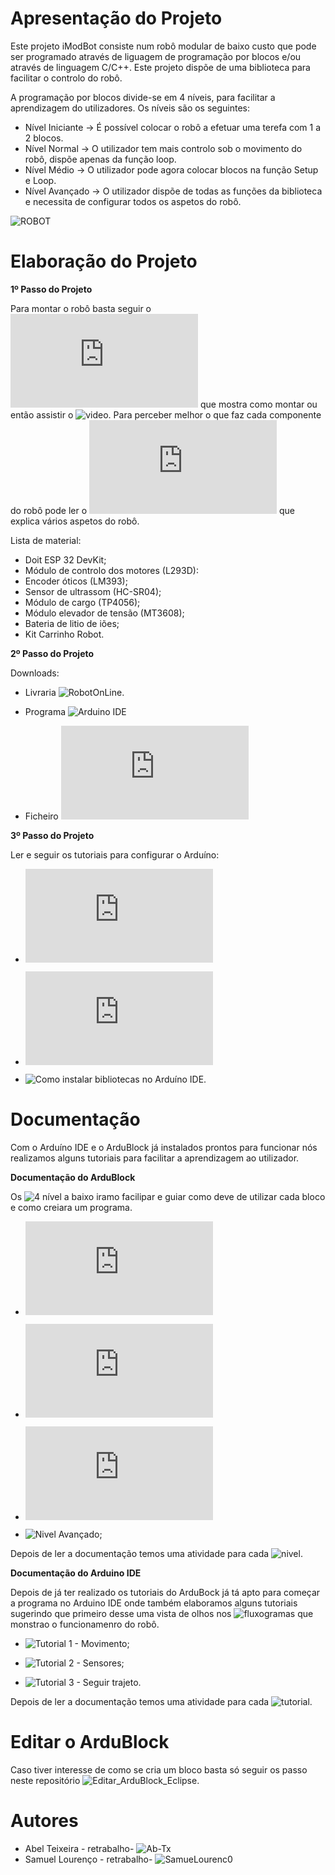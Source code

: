 
# Apresentação do Projeto 
Este projeto iModBot consiste num robô modular de baixo custo que pode ser programado através de liguagem de programação por blocos e/ou através de linguagem C/C++. Este projeto dispõe de uma biblioteca para facilitar o controlo do robô. 

A programação por blocos divide-se em 4 níveis, para facilitar a aprendizagem do utilizadores. Os níveis são os seguintes:
 - Nível Iniciante -> É possível colocar o robô a efetuar uma terefa com 1 a 2 blocos.
 - Nível Normal -> O utilizador tem mais controlo sob o movimento do robô, dispõe apenas da função loop.
 - Nível Médio -> O utilizador pode agora colocar blocos na função Setup e Loop.
 - Nível Avançado -> O utilizador dispõe de todas as funções da biblioteca e necessita de configurar todos os aspetos do robô.
    
![ROBOT](https://user-images.githubusercontent.com/61513539/82364254-f0e14d80-9a06-11ea-9d6f-fb408e07dd22.jpg)


# Elaboração do Projeto
**1º Passo do Projeto**

Para montar o robô basta seguir o ![documentos](https://github.com/ipleiria-robotics/iModBot/blob/master/3_Documentacao/4_Guia_de_montagem_offline.pdf) que mostra como montar ou então assistir o ![video](https://www.youtube.com/watch?v=i4wFh0GqzkM&feature=emb_logo). Para perceber melhor o que faz cada componente do robô pode ler o ![manual técnico](https://github.com/ipleiria-robotics/iModBot/blob/master/3_Documentacao/5_Manual_Tecnico_iModBot.pdf) que explica vários aspetos do robô. 

Lista de material:
 - Doit ESP 32 DevKit;
 - Módulo de controlo dos motores (L293D):
 - Encoder óticos (LM393);
 - Sensor de ultrassom (HC-SR04);
 - Módulo de cargo (TP4056);
 - Módulo elevador de tensão (MT3608);
 - Bateria de litio de iões;
 - Kit Carrinho Robot.
 
 
**2º Passo do Projeto** 
 
 Downloads:
 
- Livraria  ![RobotOnLine.](https://github.com/ipleiria-robotics/iModBot/tree/master/4_Biblioteca)
            
- Programa ![Arduino IDE](https://www.arduino.cc/en/Main/Software)
           
- Ficheiro ![java do ArduBlock](https://github.com/ipleiria-robotics/iModBot/blob/master/5_AduBlock/ardublock-beta-20200614.jar)

**3º Passo do Projeto**

Ler e seguir os tutoriais para configurar o Arduíno:
 - ![Configura Arduíno IDE para o ESP32;](https://github.com/ipleiria-robotics/iModBot/blob/master/3_Documentacao/1_Como_comunicar_com_o_ESP32.pdf)

 - ![Configurar ArduBlock no Arduíno IDE;](https://github.com/ipleiria-robotics/iModBot/blob/master/3_Documentacao/2_Como_instalar_ArduBlock_no_Arduino_IDE.pdf)

 - ![Como instalar bibliotecas no Arduíno IDE.](https://github.com/ipleiria-robotics/iModBot/blob/master/3_Documentacao/3_Como_instalar_bibliotecas_no_Arduino_IDE.pdfl)

# Documentação

Com o Arduíno IDE e o ArduBlock já instalados prontos para funcionar nós realizamos alguns tutoriais para facilitar a aprendizagem ao utilizador.

**Documentação do ArduBlock**

Os ![4 nível](https://github.com/ipleiria-robotics/iModBot/tree/master/1_Tutoriais/1_Tuturiais_para_ArduBlock) a baixo iramo facilipar e guiar como deve de utilizar cada bloco e como creiara um programa.

- ![Nivel Iniciante;](https://github.com/ipleiria-robotics/iModBot/blob/master/1_Tutoriais/1_Tuturiais_para_ArduBlock/Tutorial%201%20-%20Nivel%20iniciante/1.%20Nivel%20iniciante.pdf)

- ![Nivel Normal;](https://github.com/ipleiria-robotics/iModBot/blob/master/1_Tutoriais/1_Tuturiais_para_ArduBlock/Tutorial%202%20-%20N%C3%ADvel%20Normal/2.%20N%C3%ADvel%20Normal.pdf)

- ![Nivel Médio;](https://github.com/ipleiria-robotics/iModBot/blob/master/1_Tutoriais/1_Tuturiais_para_ArduBlock/Tutorial%203%20-%20N%C3%ADvel%20M%C3%A9dio/3.%20N%C3%ADvel%20M%C3%A9dio.pdf)

- ![Nivel Avançado;]()

Depois de ler a documentação temos uma atividade para cada ![nivel](https://github.com/ipleiria-robotics/iModBot/tree/master/2_Atividades/1_para_ArduBlock).

**Documentação do Arduino IDE**

Depois de já ter realizado os tutoriais do ArduBock já tá apto para começar a programa no Arduino IDE onde também elaboramos alguns tutoriais sugerindo que primeiro desse uma vista de olhos nos ![fluxogramas](https://github.com/SamueLourenc0/Ardublock/tree/master/02_TUTORIALS/5.Tutoriais%20para%20Arduino%20IDE/Recursos%20usados%20para%20elabora%C3%A7%C3%A3o%20dos%20tutoriais) que monstrao o funcionamenro do robô. 

- ![Tutorial 1 - Movimento;](https://github.com/ipleiria-robotics/iModBot/tree/master/1_Tutoriais/2_Tutoriais_para_Arduino_IDE/Tutorial%201%20-%20Movimento)

- ![Tutorial 2 - Sensores;](https://github.com/ipleiria-robotics/iModBot/tree/master/1_Tutoriais/2_Tutoriais_para_Arduino_IDE/Tutorial%202%20-%20Sensores)

- ![Tutorial 3 - Seguir trajeto.](https://github.com/ipleiria-robotics/iModBot/tree/master/1_Tutoriais/2_Tutoriais_para_Arduino_IDE/Tutorial%203%20-%20Seguir%20trajeto)

Depois de ler a documentação temos uma atividade para cada ![tutorial](https://github.com/ipleiria-robotics/iModBot/tree/master/2_Atividades/2_para_Arduino_IDE).


# Editar o ArduBlock

Caso tiver interesse de como se cria um bloco basta só seguir os passo neste repositório ![Editar_ArduBlock_Eclipse.](https://github.com/SamueLourenc0/Editar_ArduBlock_Eclipse)

# Autores
 
 - Abel Teixeira   - retrabalho- ![Ab-Tx](https://github.com/Ab-Tx)
 - Samuel Lourenço - retrabalho- ![SamueLourenc0](https://github.com/SamueLourenc0)
